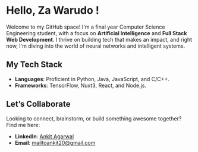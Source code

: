 #  Hello, Za Warudo ! 
Welcome to my GitHub space! I'm a final year Computer Science Engineering student, with a focus on **Artificial Intelligence** and **Full Stack Web Development**. I thrive on building tech that makes an impact, and right now, I'm diving into the world of neural networks and intelligent systems.

## My Tech Stack
- **Languages**: Proficient in Python, Java, JavaScript, and C/C++.
- **Frameworks**: TensorFlow, Nuxt3, React, and Node.js.

## Let’s Collaborate 
Looking to connect, brainstorm, or build something awesome together? Find me here:
- **LinkedIn**: [Ankit Agarwal](https://www.linkedin.com/in/ankit-agarwal-52552b237/)
- **Email**: mailtoankit20@gmail.com


